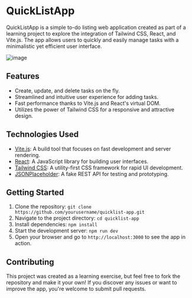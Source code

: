 
# QuickListApp

QuickListApp is a simple to-do listing web application created as part of a learning project to explore the integration of Tailwind CSS, React, and Vite.js. The app allows users to quickly and easily manage tasks with a minimalistic yet efficient user interface.

![image](https://github.com/impragya08/QuickList/assets/84717393/4b752b68-9095-4ff1-908b-768e29501290)


## Features

- Create, update, and delete tasks on the fly.
- Streamlined and intuitive user experience for adding tasks.
- Fast performance thanks to Vite.js and React's virtual DOM.
- Utilizes the power of Tailwind CSS for a responsive and attractive design.

## Technologies Used

- [Vite.js](https://vitejs.dev/): A build tool that focuses on fast development and server rendering.
- [React](https://reactjs.org/): A JavaScript library for building user interfaces.
- [Tailwind CSS](https://tailwindcss.com/): A utility-first CSS framework for rapid UI development.
- [JSONPlaceholder](https://jsonplaceholder.typicode.com/): A fake REST API for testing and prototyping.

## Getting Started

1. Clone the repository: `git clone https://github.com/yourusername/quicklist-app.git`
2. Navigate to the project directory: `cd quicklist-app`
3. Install dependencies: `npm install`
4. Start the development server: `npm run dev`
5. Open your browser and go to `http://localhost:3000` to see the app in action.

## Contributing

This project was created as a learning exercise, but feel free to fork the repository and make it your own! If you discover any issues or want to improve the app, you're welcome to submit pull requests.
